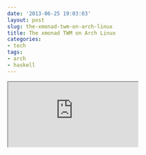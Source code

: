 ```yaml
---
date: '2013-06-25 19:03:03'
layout: post
slug: the-xmonad-twm-on-arch-linux
title: The xmonad TWM on Arch Linux
categories:
- tech
tags:
- arch
- haskell
---
```


<iframe class="youtube" src="http://www.youtube.com/embed/zrR0RY7vhB8"></iframe>
